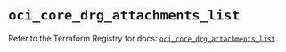 # `oci_core_drg_attachments_list`

Refer to the Terraform Registry for docs: [`oci_core_drg_attachments_list`](https://registry.terraform.io/providers/oracle/oci/6.37.0/docs/resources/core_drg_attachments_list).

